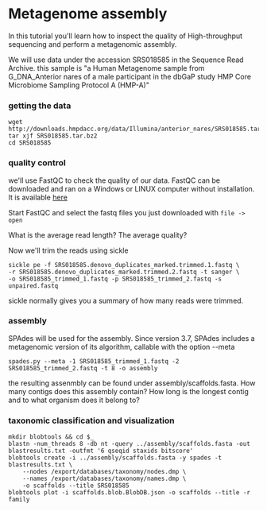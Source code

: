 # Metagenome assembly

In this tutorial you'll learn how to inspect the quality of High-throughput sequencing and
perform a metagenomic assembly.

We will use data under the accession SRS018585 in the Sequence Read Archive. this sample is
"a Human Metagenome sample from G_DNA_Anterior nares of a male participant in the dbGaP study
HMP Core Microbiome Sampling Protocol A (HMP-A)"

### getting the data

```
wget http://downloads.hmpdacc.org/data/Illumina/anterior_nares/SRS018585.tar.bz2
tar xjf SRS018585.tar.bz2
cd SRS018585
```

### quality control

we'll use FastQC to check the quality of our data. FastQC can be downloaded and
ran on a Windows or LINUX computer without installation. It is available [here](http://www.bioinformatics.babraham.ac.uk/projects/fastqc/)

Start FastQC and select the fastq files you just downloaded with `file -> open`

What is the average read length? The average quality?

Now we'll trim the reads using sickle

```
sickle pe -f SRS018585.denovo_duplicates_marked.trimmed.1.fastq \
-r SRS018585.denovo_duplicates_marked.trimmed.2.fastq -t sanger \
-o SRS018585_trimmed_1.fastq -p SRS018585_trimmed_2.fastq -s unpaired.fastq
```

sickle normally gives you a summary of how many reads were trimmed.

### assembly

SPAdes will be used for the assembly. Since version 3.7, SPAdes includes a metagenomic version of its algorithm, callable
with the option --meta

```
spades.py --meta -1 SRS018585_trimmed_1.fastq -2 SRS018585_trimmed_2.fastq -t 8 -o assembly
```

the resulting assenmbly can be found under assembly/scaffolds.fasta. How many contigs does this assembly contain?
How long is the longest contig and to what organism does it belong to?

### taxonomic classification and visualization

```
mkdir blobtools && cd $_
blastn -num_threads 8 -db nt -query ../assembly/scaffolds.fasta -out blastresults.txt -outfmt '6 qseqid staxids bitscore'
blobtools create -i ../assembly/scaffolds.fasta -y spades -t blastresults.txt \
    --nodes /export/databases/taxonomy/nodes.dmp \
    --names /export/databases/taxonomy/names.dmp \
    -o scaffolds --title SRS018585
blobtools plot -i scaffolds.blob.BlobDB.json -o scaffolds --title -r family
```
